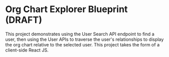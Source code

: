 # Org Chart Explorer Blueprint (DRAFT)

This project demonstrates using the User Search API endpoint to find a user, then using the User APIs to traverse the user's relationships to display the org chart relative to the selected user. This project takes the form of a client-side React JS.

